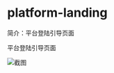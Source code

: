 # platform-landing

简介：平台登陆引导页面

平台登陆引导页面

![截图](https://img.alicdn.com/tfs/TB1MWmjqNGYBuNjy0FnXXX5lpXa-2054-1134.png)
